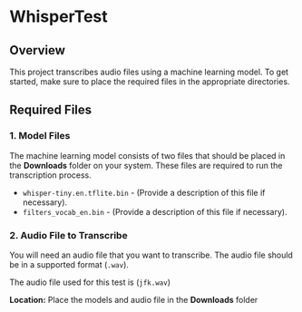 # WhisperTest

## Overview
This project transcribes audio files using a machine learning model. To get started, make sure to place the required files in the appropriate directories.

## Required Files

### 1. Model Files
The machine learning model consists of two files that should be placed in the **Downloads** folder on your system. These files are required to run the transcription process.

- `whisper-tiny.en.tflite.bin` - (Provide a description of this file if necessary).
- `filters_vocab_en.bin` - (Provide a description of this file if necessary).

### 2. Audio File to Transcribe
You will need an audio file that you want to transcribe. The audio file should be in a supported format (`.wav`).

The audio file used for this test is (`jfk.wav`)

**Location:**
Place the models and audio file in the **Downloads** folder
